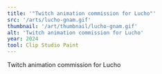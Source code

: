 ```yaml
---
title: '"Twitch animation commission for Lucho"'
src: '/arts/lucho-gnam.gif'
thumbnail: '/art/thumbnail/lucho-gnam.gif'
alt: 'Twitch animation commission for Lucho'
year: 2024
tool: Clip Studio Paint
---
```


Twitch animation commission for Lucho

